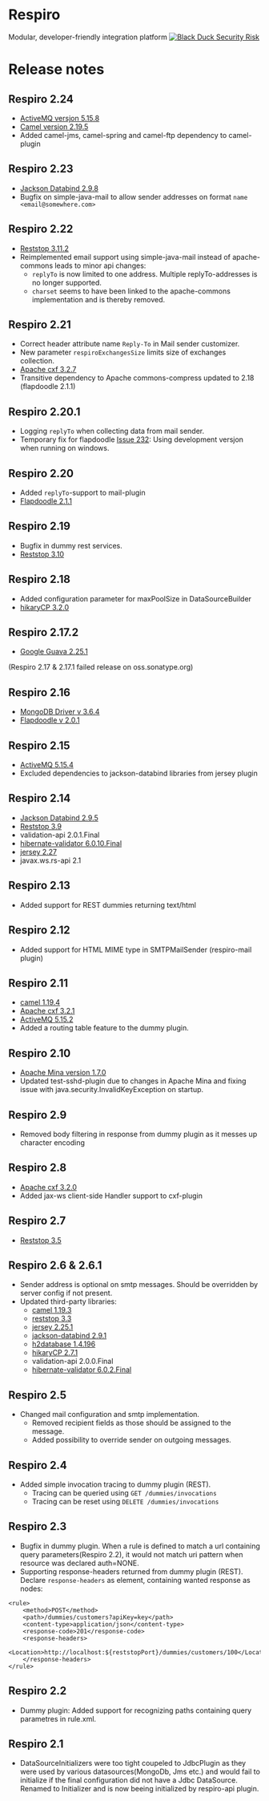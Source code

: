 # Respiro
Modular, developer-friendly integration platform
[![Black Duck Security Risk](https://copilot.blackducksoftware.com/github/repos/helaar/respiro/branches/master/badge-risk.svg)](https://copilot.blackducksoftware.com/github/repos/helaar/respiro/branches/master)

# Release notes

## Respiro 2.24
* [ActiveMQ versjon 5.15.8](http://activemq.apache.org/activemq-5158-release.html)
* [Camel version 2.19.5](http://camel.apache.org/camel-2195-release.html)
* Added camel-jms, camel-spring and camel-ftp dependency to camel-plugin

## Respiro 2.23
* [Jackson Databind 2.9.8](https://github.com/FasterXML/jackson-databind)
* Bugfix on simple-java-mail to allow sender addresses on format `name <email@somewhere.com>`

## Respiro 2.22
* [Reststop 3.11.2](https://github.com/kantega/reststop/wiki/ReleaseNotes) 
* Reimplemented email support using simple-java-mail instead of apache-commons leads to minor api changes:
  * `replyTo` is now limited to one address. Multiple replyTo-addresses is no longer supported.
  * `charset` seems to have been linked to the apache-commons implementation and is thereby removed. 

## Respiro 2.21
* Correct header attribute name `Reply-To` in Mail sender customizer.
* New parameter `respiroExchangesSize` limits size of exchanges collection.
* [Apache cxf 3.2.7](http://cxf.apache.org/download.html)
* Transitive dependency to Apache commons-compress updated to 2.18 (flapdoodle 2.1.1) 

## Respiro 2.20.1
* Logging `replyTo` when collecting data from mail sender.
* Temporary fix for flapdoodle [Issue 232](https://github.com/flapdoodle-oss/de.flapdoodle.embed.mongo/issues/232): 
  Using development versjon when running on windows. 

## Respiro 2.20
* Added `replyTo`-support to mail-plugin
* [Flapdoodle 2.1.1](https://github.com/flapdoodle-oss/de.flapdoodle.embed.mongo/blob/master/Changelog.md)

## Respiro 2.19
* Bugfix in dummy rest services.
* [Reststop 3.10](https://github.com/kantega/reststop/wiki/ReleaseNotes)

## Respiro 2.18
* Added configuration parameter for maxPoolSize in DataSourceBuilder 
* [hikaryCP 3.2.0](https://github.com/brettwooldridge/HikariCP/wiki)

## Respiro 2.17.2
* [Google Guava 2.25.1](https://github.com/google/guava/releases/tag/v25.1)

(Respiro 2.17 & 2.17.1 failed release on oss.sonatype.org)

## Respiro 2.16
* [MongoDB Driver v 3.6.4](http://mongodb.github.io/mongo-java-driver/3.6/)
* [Flapdoodle v 2.0.1](https://github.com/flapdoodle-oss/de.flapdoodle.embed.mongo/blob/master/Changelog.md)

## Respiro 2.15
* [ActiveMQ 5.15.4](http://activemq.apache.org/activemq-5154-release.html)
* Excluded dependencies to jackson-databind libraries from jersey plugin

## Respiro 2.14
* [Jackson Databind 2.9.5](https://github.com/FasterXML/jackson-databind)
* [Reststop 3.9](https://github.com/kantega/reststop/wiki/ReleaseNotes)
* validation-api 2.0.1.Final
* [hibernate-validator 6.0.10.Final](http://hibernate.org/validator/documentation/) 
* [jersey 2.27](https://jersey.github.io/release-notes/2.27.html) 
* javax.ws.rs-api 2.1

## Respiro 2.13
* Added support for REST dummies returning text/html

## Respiro 2.12
* Added support for HTML MIME type in SMTPMailSender (respiro-mail plugin)

## Respiro 2.11
* [camel 1.19.4](http://camel.apache.org/camel-2194-release.html)
* [Apache cxf 3.2.1](http://cxf.apache.org/download.html)
* [ActiveMQ 5.15.2](http://activemq.apache.org/activemq-5152-release.html)
* Added a routing table feature to the dummy plugin. 

## Respiro 2.10
* [Apache Mina version 1.7.0](https://github.com/apache/mina-sshd) 
* Updated test-sshd-plugin due to changes in Apache Mina and fixing issue with java.security.InvalidKeyException on startup.

## Respiro 2.9
* Removed body filtering in response from dummy plugin as it messes up character encoding

## Respiro 2.8
* [Apache cxf 3.2.0](http://cxf.apache.org/download.html)
* Added jax-ws client-side Handler support to cxf-plugin 

## Respiro 2.7
* [Reststop 3.5](https://github.com/kantega/reststop/wiki/ReleaseNotes)

## Respiro 2.6 & 2.6.1
* Sender address is optional on smtp messages. Should be overridden by server config if not present.
* Updated third-party libraries:
  * [camel 1.19.3](http://camel.apache.org/camel-2193-release.html)
  * [reststop 3.3](https://github.com/kantega/reststop/wiki/ReleaseNotes)
  * [jersey 2.25.1](https://jersey.github.io/release-notes/2.25.1.html) 
  * [jackson-databind 2.9.1](https://github.com/FasterXML/jackson-databind)
  * [h2database 1.4.196](http://www.h2database.com/html/changelog.html)
  * [hikaryCP 2.7.1](https://github.com/brettwooldridge/HikariCP/wiki)
  * validation-api 2.0.0.Final
  * [hibernate-validator 6.0.2.Final](http://hibernate.org/validator/documentation/)

## Respiro 2.5
* Changed mail configuration and smtp implementation. 
  * Removed recipient fields as those should be assigned to the message. 
  * Added possibility to override sender on outgoing messages.

## Respiro 2.4
* Added simple invocation tracing to dummy plugin (REST).  
  * Tracing can be queried using `GET /dummies/invocations`
  * Tracing can be reset using `DELETE /dummies/invocations`

## Respiro 2.3
* Bugfix in dummy plugin. When a rule is defined to match a url containing query parameters(Respiro 2.2), it would not match uri pattern when resource was declared auth=NONE.
* Supporting response-headers returned from dummy plugin (REST). Declare `response-headers` as element, containing wanted response as nodes:
 ```
 <rule>
     <method>POST</method>
     <path>/dummies/customers?apiKey=key</path>
     <content-type>application/json</content-type>
     <response-code>201</response-code>
     <response-headers>
         <Location>http://localhost:${reststopPort}/dummies/customers/100</Location>
     </response-headers>
 </rule>
 ```

## Respiro 2.2
* Dummy plugin: Added support for recognizing paths containing query parametres in rule.xml. 

## Respiro 2.1 
* DataSourceInitializers were too tight coupeled to JdbcPlugin as they were used by various datasources(MongoDb, Jms etc.) and would fail to initialize if the final configuration did not have a Jdbc DataSource. Renamed to Initializer and is now beeing initialized by respiro-api plugin.
